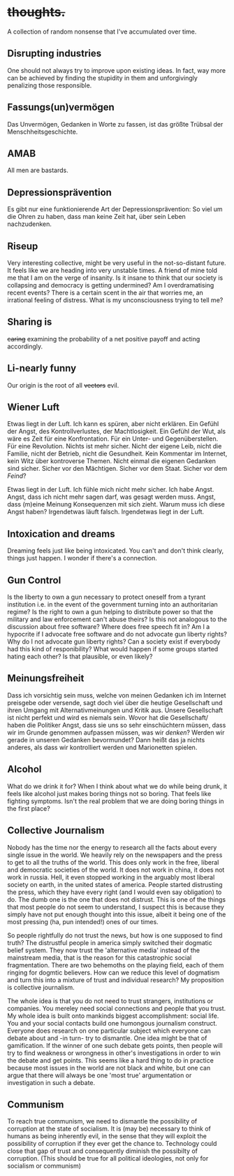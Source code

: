 # ~~thoughts.~~ 
A collection of random nonsense that I've accumulated over time.

## Disrupting industries
One should not always try to improve upon existing ideas. In fact, way more can be achieved by finding the stupidity in them and unforgivingly penalizing those responsible.

## Fassungs(un)vermögen
Das Unvermögen, Gedanken in Worte zu fassen, ist das größte Trübsal der Menschheitsgeschichte.

## AMAB
All men are bastards.

## Depressionsprävention
Es gibt nur eine funktionierende Art der Depressionsprävention: So viel um die Ohren zu haben, dass man keine Zeit hat, über sein Leben nachzudenken.

## Riseup
Very interesting collective, might be very useful in the not-so-distant future. It feels like we are heading into very unstable times. A friend of mine told me that I am on the verge of insanity. Is it insane to think that our society is collapsing and democracy is getting undermined? Am I overdramatising recent events? There is a certain scent in the air that worries me, an irrational feeling of distress. What is my unconsciousness trying to tell me?

## Sharing is
~~caring~~ examining the probability of a net positive payoff and acting accordingly.

## Li-nearly funny
Our origin is the root of all ~~vectors~~ evil.

## Wiener Luft
Etwas liegt in der Luft. Ich kann es spüren, aber nicht erklären. Ein Gefühl der Angst, des Kontrollverlustes, der Machtlosigkeit. Ein Gefühl der Wut, als wäre es Zeit für eine Konfrontation. Für ein Unter- und Gegenüberstellen. Für eine Revolution. Nichts ist mehr sicher. Nicht der eigene Leib, nicht die Familie, nicht der Betrieb, nicht die Gesundheit. Kein Kommentar im Internet, kein Witz über kontroverse Themen. Nicht einmal die eigenen Gedanken sind sicher. Sicher vor den Mächtigen. Sicher vor dem Staat. Sicher vor dem *Feind*?

Etwas liegt in der Luft. Ich fühle mich nicht mehr sicher. Ich habe Angst. Angst, dass ich nicht mehr sagen darf, was gesagt werden muss. Angst, dass (m)eine Meinung Konsequenzen mit sich zieht. Warum muss ich diese Angst haben? Irgendetwas läuft falsch. Irgendetwas liegt in der Luft.

## Intoxication and dreams
Dreaming feels just like being intoxicated. You can't and don't think clearly, things just happen. I wonder if there's a connection.

## Gun Control
Is the liberty to own a gun necessary to protect oneself from a tyrant institution i.e. in the event of the government turning into an authoritarian regime? Is the right to own a gun helping to distribute power so that the military and law enforcement can't abuse theirs? Is this not analogous to the discussion about free software? Where does free speech fit in? Am I a hypocrite if I advocate free software and do not advocate gun liberty rights? Why do I not advocate gun liberty rights? Can a society exist if everybody had this kind of responibility? What would happen if some groups started hating each other? Is that plausible, or even likely?

## Meinungsfreiheit
Dass ich vorsichtig sein muss, welche von meinen Gedanken ich im Internet preisgebe oder versende, sagt doch viel über die heutige Gesellschaft und ihren Umgang mit Alternativmeinungen und Kritik aus. Unsere Gesellschaft ist nicht perfekt und wird es niemals sein. Wovor hat die Gesellschaft/ haben die Politiker Angst, dass sie uns so sehr einschüchtern müssen, dass wir im Grunde genommen aufpassen müssen, was wir *denken*? Werden wir gerade in unseren Gedanken bevormundet? Dann heißt das ja nichts anderes, als dass wir kontrolliert werden und Marionetten spielen.

## Alcohol
What do we drink it for? When I think about what we do while being drunk, it feels like alcohol just makes boring things not so boring. That feels like fighting symptoms. Isn't the real problem that we are doing boring things in the first place?

## Collective Journalism
Nobody has the time nor the energy to research all the facts about every single issue in the world. We heavily rely on the newspapers and the press to get to all the truths of the world. This does only work in the free, liberal and democratic societies of the world. It does not work in china, it does not work in russia. Hell, it even stopped working in the arguably most liberal society on earth, in the united states of america. People started distrusting the press, which they have every right (and I would even say obligation) to do. The dumb one is the one that does not distrust. This is one of the things that most people do not seem to understand, I suspect this is because they simply have not put enough thought into this issue, albeit it being one of the most pressing (ha, pun intended!) ones of our times.

So people rightfully do not trust the news, but how is one supposed to find truth? The distrustful people in america simply switched their dogmatic belief system. They now trust the 'alternative media' instead of the mainstream media, that is the reason for this catastrophic social fragmentation. There are two behemoths on the playing field, each of them ringing for dogmtic believers. How can we reduce this level of dogmatism and turn this into a mixture of trust and individual research? My proposition is collective journalism.

The whole idea is that you do not need to trust strangers, institutions or companies. You mereley need social connections and people that you trust. My whole idea is built onto mankinds biggest accomplishment: social life. You and your social contacts build one humongous journalism construct. Everyone does research on one particular subject which everyone can debate about and -in turn- try to dismantle. One idea might be that of gamification. If the winner of one such debate gets points, then people will try to find weakness or wrongness in other's investigations in order to win the debate and get points. This seems like a hard thing to do in practice because most issues in the world are not black and white, but one can argue that there will always be one 'most true' argumentation or investigation in such a debate.

## Communism
To reach true communism, we need to dismantle the possibility of corruption at the state of socialism. It is (may be) necessary to think of humans as being inherently evil, in the sense that they will exploit the possibility of corruption if they ever get the chance to. Technology could close that gap of trust and consequently diminish the possibilty of corruption. (This should be true for all political ideologies, not only for socialism or communism)




